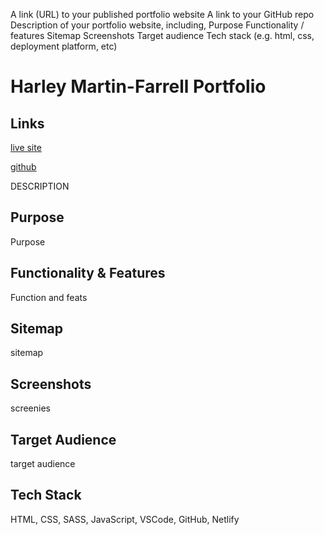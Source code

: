 A link (URL) to your published portfolio website
A link to your GitHub repo
Description of your portfolio website, including,
Purpose
Functionality / features
Sitemap
Screenshots
Target audience
Tech stack (e.g. html, css, deployment platform, etc)


# Harley Martin-Farrell Portfolio 


## Links

[live site](https://xenodochial-turing-b59360.netlify.app/)

[github](https://github.com/harley-ca)


DESCRIPTION

## Purpose
Purpose
## Functionality & Features
Function and feats
## Sitemap
sitemap
## Screenshots
screenies
## Target Audience
target audience
## Tech Stack
HTML, CSS, SASS, JavaScript, VSCode, GitHub, Netlify
